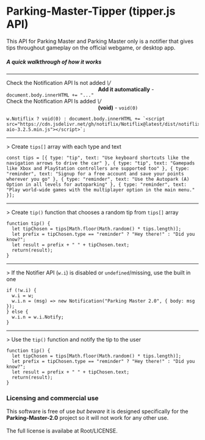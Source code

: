 # Parking-Master-Tipper (tipper.js API)
This API for Parking Master and Parking Master only is a notifier that gives tips throughout gameplay on the official webgame, or desktop app.
##### A quick walkthrough of how it works
___
Check the Notification API Is not added _\\/_
<br>&nbsp;&nbsp;&nbsp;&nbsp;&nbsp;&nbsp;&nbsp;&nbsp;&nbsp;&nbsp;&nbsp;&nbsp;&nbsp;&nbsp;&nbsp;&nbsp;&nbsp;&nbsp;&nbsp;&nbsp;&nbsp;&nbsp;&nbsp;&nbsp;&nbsp;&nbsp;&nbsp;&nbsp;&nbsp;&nbsp;&nbsp;&nbsp;&nbsp;&nbsp;&nbsp;&nbsp;&nbsp;&nbsp;&nbsp;&nbsp;&nbsp;&nbsp;&nbsp;&nbsp;&nbsp;&nbsp;&nbsp;&nbsp;&nbsp;&nbsp;&nbsp;&nbsp;&nbsp;&nbsp;&nbsp;&nbsp;&nbsp;&nbsp;&nbsp;&nbsp;&nbsp;<b>Add it automatically</b> - `document.body.innerHTML += "..."`
<br>
Check the Notification API Is added _\\/_
<br>&nbsp;&nbsp;&nbsp;&nbsp;&nbsp;&nbsp;&nbsp;&nbsp;&nbsp;&nbsp;&nbsp;&nbsp;&nbsp;&nbsp;&nbsp;&nbsp;&nbsp;&nbsp;&nbsp;&nbsp;&nbsp;&nbsp;&nbsp;&nbsp;&nbsp;&nbsp;&nbsp;&nbsp;&nbsp;&nbsp;&nbsp;&nbsp;&nbsp;&nbsp;&nbsp;&nbsp;&nbsp;&nbsp;&nbsp;&nbsp;&nbsp;&nbsp;&nbsp;&nbsp;&nbsp;&nbsp;&nbsp;&nbsp;&nbsp;&nbsp;&nbsp;&nbsp;&nbsp;&nbsp;&nbsp;&nbsp;&nbsp;&nbsp;&nbsp;&nbsp;&nbsp;<b>(void)</b> - `void(0)`
```
w.Notiflix ? void(0) : document.body.innerHTML += `<script src="https://cdn.jsdelivr.net/gh/notiflix/Notiflix@latest/dist/notiflix-aio-3.2.5.min.js"></script>`;
```
___
\> Create `tips[]` array with each type and text
```
const tips = [{ type: "tip", text: "Use keyboard shortcuts like the navigation arrows to drive the car" }, { type: "tip", text: "Gamepads like Xbox and PlayStation controllers are supported too" }, { type: "reminder", text: "Signup for a free account and save your points wherever you go" }, { type: "reminder", text: "Use the Autopark (A) Option in all levels for autoparking" }, { type: "reminder", text: "Play world-wide games with the multiplayer option in the main menu." }];
```
___
\> Create `tip()` function that chooses a random tip from `tips[]` array
```
function tip() {
  let tipChosen = tips[Math.floor(Math.random() * tips.length)];
  let prefix = tipChosen.type == "reminder" ? "Hey there!" : "Did you know?";
  let result = prefix + " " + tipChosen.text;
  return(result);
}
```
___
\> If the Notifier API (`w.i`) is disabled or `undefined`/missing, use the built in one
```
if (!w.i) {
  w.i = w;
  w.i.n = (msg) => new Notification("Parking Master 2.0", { body: msg });
} else {
  w.i.n = w.i.Notify;
}
```
___
\> Use the `tip()` function and notify the tip to the user
```
function tip() {
  let tipChosen = tips[Math.floor(Math.random() * tips.length)];
  let prefix = tipChosen.type == "reminder" ? "Hey there!" : "Did you know?";
  let result = prefix + " " + tipChosen.text;
  return(result);
}
```
### Licensing and commercial use
This software is free of use _but beware_ it is designed specifically for the
<br><b>Parking-Master-2.0</b> project so it will not work for any other use.
<br>
<br>
The full license is availabe at Root/LICENSE.